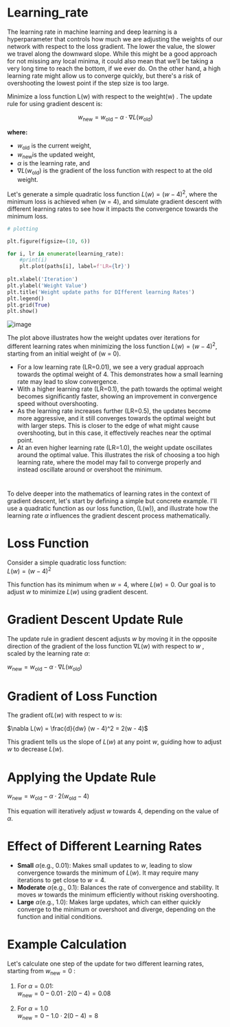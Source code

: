 # Learning_rate

The learning rate in machine learning and deep learning is a hyperparameter that controls how much
we are adjusting the weights of our network with respect to the loss gradient. The lower the value, the
slower we travel along the downward slope. While this might be a good approach for not missing any
local minima, it could also mean that we’ll be taking a very long time to reach the bottom, if we ever
do. On the other hand, a high learning rate might allow us to converge quickly, but there's a risk of
overshooting the lowest point if the step size is too large.

Minimize a loss function L(w) with respect to the weight(w) . The update rule for using gradient
descent is:

$$w_{\text{new}} = w_{\text{old}} - \alpha \cdot \nabla L(w_{\text{old}})$$

**where:** <br/>

- $w_{\text{old}}$ is the current weight,<br/>
- $w_{\text{new}}$is the updated weight,<br/>
- $\alpha$ is the learning rate, and<br/>
- $\nabla L(w_{\text{old}})$ is the gradient of the loss function with respect to at the old weight.<br/>

Let's generate a simple quadratic loss function $L(w) = (w - 4)^2$, where the minimum loss is achieved
when (w = 4), and simulate gradient descent with different learning rates to see how it impacts the
convergence towards the minimum loss.

```Python
# plotting

plt.figure(figsize=(10, 6))

for i, lr in enumerate(learning_rate):
    #print(i)
    plt.plot(paths[i], label=f'LR={lr}')
    
plt.xlabel('Iteration')
plt.ylabel('Weight Value')
plt.title('Weight update paths for DIfferent learning Rates')
plt.legend()
plt.grid(True)
plt.show()
```

![image](https://github.com/Rifat-Ahammed/Learning_rate/assets/96107279/1e7a7dd3-77f8-419e-a711-51a57377e2e8)

The plot above illustrates how the weight updates over iterations for different learning rates
when minimizing the loss function $L(w) = (w - 4)^2$, starting from an initial weight of (w = 0).<br/>

- For a low learning rate (LR=0.01), we see a very gradual approach towards the optimal weight of
  4. This demonstrates how a small learning rate may lead to slow convergence.<br/>
- With a higher learning rate (LR=0.1), the path towards the optimal weight becomes significantly
  faster, showing an improvement in convergence speed without overshooting.<br/>
- As the learning rate increases further (LR=0.5), the updates become more aggressive, and it still
  converges towards the optimal weight but with larger steps. This is closer to the edge of what
  might cause overshooting, but in this case, it effectively reaches near the optimal point.<br/>
- At an even higher learning rate (LR=1.0), the weight update oscillates around the optimal value.
  This illustrates the risk of choosing a too high learning rate, where the model may fail to
  converge properly and instead oscillate around or overshoot the minimum.<br/>

#
To delve deeper into the mathematics of learning rates in the context of gradient descent, let's start
by defining a simple but concrete example. I'll use a quadratic function as our loss function, (L(w)),
and illustrate how the learning rate $\alpha$ influences the gradient descent process mathematically.

# Loss Function

Consider a simple quadratic loss function:<br/>
$L(w) = (w - 4)^2$<br/>

This function has its minimum when $w = 4$, where $L(w) = 0$. Our goal is to adjust $w$ to minimize $L(w)$
using gradient descent. <br/>

# Gradient Descent Update Rule

The update rule in gradient descent adjusts $w$ by moving it in the opposite direction of the gradient
of the loss function $\nabla L(w)$ with respect to $w$ , scaled by the learning rate $\alpha$:

$w_{\text{new}} = w_{\text{old}} - \alpha \cdot \nabla L(w_{\text{old}})$<br/>


# Gradient of Loss Function

The gradient of$L(w)$ with respect to $w$ is:<br/>

$\nabla L(w) = \frac{d}{dw} (w - 4)^2 = 2(w - 4)$ <br/>

This gradient tells us the slope of $L(w)$ at any point $w$, guiding how to adjust $w$ to decrease $L(w)$.

# Applying the Update Rule

$w_{\text{new}} = w_{\text{old}} - \alpha \cdot 2(w_{\text{old}} - 4)$<br/>

This equation will iteratively adjust $w$ towards 4, depending on the value of $\alpha$.

# Effect of Different Learning Rates <br/>

- **Small**  $\alpha$(e.g., 0.01): Makes small updates to $w$, leading to slow convergence towards the
  minimum of $L(w)$. It may require many iterations to get close to $w = 4$.<br/>
- **Moderate** $\alpha$(e.g., 0.1): Balances the rate of convergence and stability. It moves $w$ towards the
  minimum efficiently without risking overshooting.
- **Large** $\alpha$(e.g., 1.0): Makes large updates, which can either quickly converge to the minimum or
  overshoot and diverge, depending on the function and initial conditions.

# Example Calculation<br/>

Let's calculate one step of the update for two different learning rates, starting from $w_{\text{new}} = 0$ :

1. For $\alpha = 0.01$:<br/>
   $w_{\text{new}} = 0 - 0.01 \cdot 2(0 - 4) = 0.08$

2. For $\alpha = 1.0$<br/>
    $w_{\text{new}} = 0 - 1.0 \cdot 2(0 - 4) = 8$
